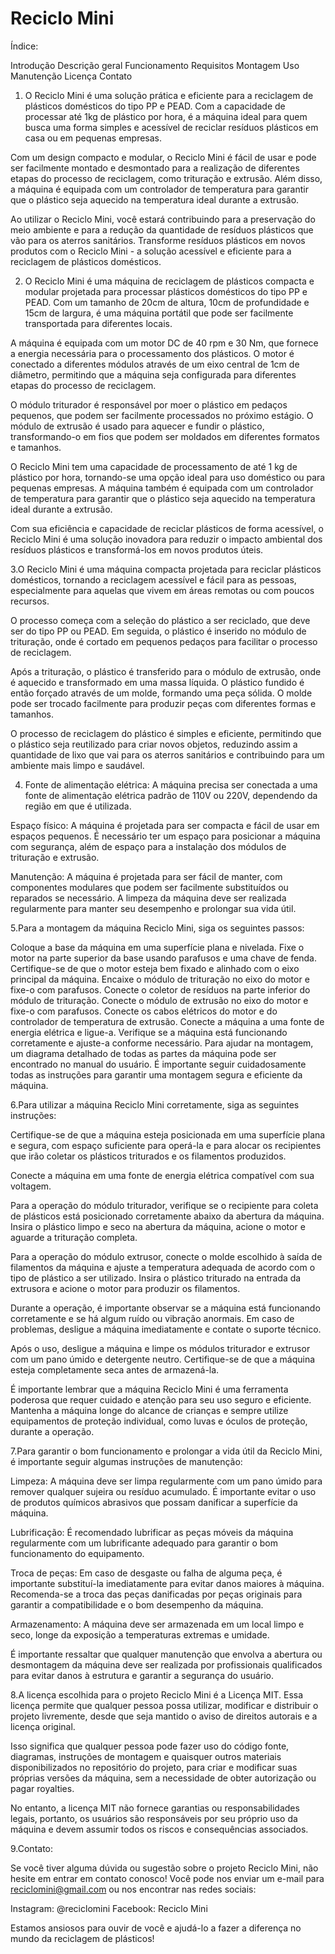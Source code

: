 # Reciclo Mini

Índice:

Introdução
Descrição geral
Funcionamento
Requisitos
Montagem
Uso
Manutenção
Licença
Contato






1. O Reciclo Mini é uma solução prática e eficiente para a reciclagem de plásticos domésticos do tipo PP e PEAD. Com a capacidade de processar até 1kg de plástico por hora, é a máquina ideal para quem busca uma forma simples e acessível de reciclar resíduos plásticos em casa ou em pequenas empresas.

Com um design compacto e modular, o Reciclo Mini é fácil de usar e pode ser facilmente montado e desmontado para a realização de diferentes etapas do processo de reciclagem, como trituração e extrusão. Além disso, a máquina é equipada com um controlador de temperatura para garantir que o plástico seja aquecido na temperatura ideal durante a extrusão.

Ao utilizar o Reciclo Mini, você estará contribuindo para a preservação do meio ambiente e para a redução da quantidade de resíduos plásticos que vão para os aterros sanitários. Transforme resíduos plásticos em novos produtos com o Reciclo Mini - a solução acessível e eficiente para a reciclagem de plásticos domésticos.

2. O Reciclo Mini é uma máquina de reciclagem de plásticos compacta e modular projetada para processar plásticos domésticos do tipo PP e PEAD. Com um tamanho de 20cm de altura, 10cm de profundidade e 15cm de largura, é uma máquina portátil que pode ser facilmente transportada para diferentes locais.

A máquina é equipada com um motor DC de 40 rpm e 30 Nm, que fornece a energia necessária para o processamento dos plásticos. O motor é conectado a diferentes módulos através de um eixo central de 1cm de diâmetro, permitindo que a máquina seja configurada para diferentes etapas do processo de reciclagem.

O módulo triturador é responsável por moer o plástico em pedaços pequenos, que podem ser facilmente processados no próximo estágio. O módulo de extrusão é usado para aquecer e fundir o plástico, transformando-o em fios que podem ser moldados em diferentes formatos e tamanhos.

O Reciclo Mini tem uma capacidade de processamento de até 1 kg de plástico por hora, tornando-se uma opção ideal para uso doméstico ou para pequenas empresas. A máquina também é equipada com um controlador de temperatura para garantir que o plástico seja aquecido na temperatura ideal durante a extrusão.

Com sua eficiência e capacidade de reciclar plásticos de forma acessível, o Reciclo Mini é uma solução inovadora para reduzir o impacto ambiental dos resíduos plásticos e transformá-los em novos produtos úteis.

3.O Reciclo Mini é uma máquina compacta projetada para reciclar plásticos domésticos, tornando a reciclagem acessível e fácil para as pessoas, especialmente para aquelas que vivem em áreas remotas ou com poucos recursos.

O processo começa com a seleção do plástico a ser reciclado, que deve ser do tipo PP ou PEAD. Em seguida, o plástico é inserido no módulo de trituração, onde é cortado em pequenos pedaços para facilitar o processo de reciclagem.

Após a trituração, o plástico é transferido para o módulo de extrusão, onde é aquecido e transformado em uma massa líquida. O plástico fundido é então forçado através de um molde, formando uma peça sólida. O molde pode ser trocado facilmente para produzir peças com diferentes formas e tamanhos.

O processo de reciclagem do plástico é simples e eficiente, permitindo que o plástico seja reutilizado para criar novos objetos, reduzindo assim a quantidade de lixo que vai para os aterros sanitários e contribuindo para um ambiente mais limpo e saudável.

4. Fonte de alimentação elétrica: A máquina precisa ser conectada a uma fonte de alimentação elétrica padrão de 110V ou 220V, dependendo da região em que é utilizada.

Espaço físico: A máquina é projetada para ser compacta e fácil de usar em espaços pequenos. É necessário ter um espaço para posicionar a máquina com segurança, além de espaço para a instalação dos módulos de trituração e extrusão.

Manutenção: A máquina é projetada para ser fácil de manter, com componentes modulares que podem ser facilmente substituídos ou reparados se necessário. A limpeza da máquina deve ser realizada regularmente para manter seu desempenho e prolongar sua vida útil.

5.Para a montagem da máquina Reciclo Mini, siga os seguintes passos:

Coloque a base da máquina em uma superfície plana e nivelada.
Fixe o motor na parte superior da base usando parafusos e uma chave de fenda. Certifique-se de que o motor esteja bem fixado e alinhado com o eixo principal da máquina.
Encaixe o módulo de trituração no eixo do motor e fixe-o com parafusos.
Conecte o coletor de resíduos na parte inferior do módulo de trituração.
Conecte o módulo de extrusão no eixo do motor e fixe-o com parafusos.
Conecte os cabos elétricos do motor e do controlador de temperatura de extrusão.
Conecte a máquina a uma fonte de energia elétrica e ligue-a.
Verifique se a máquina está funcionando corretamente e ajuste-a conforme necessário.
Para ajudar na montagem, um diagrama detalhado de todas as partes da máquina pode ser encontrado no manual do usuário. É importante seguir cuidadosamente todas as instruções para garantir uma montagem segura e eficiente da máquina.

6.Para utilizar a máquina Reciclo Mini corretamente, siga as seguintes instruções:

Certifique-se de que a máquina esteja posicionada em uma superfície plana e segura, com espaço suficiente para operá-la e para alocar os recipientes que irão coletar os plásticos triturados e os filamentos produzidos.

Conecte a máquina em uma fonte de energia elétrica compatível com sua voltagem.

Para a operação do módulo triturador, verifique se o recipiente para coleta de plásticos está posicionado corretamente abaixo da abertura da máquina. Insira o plástico limpo e seco na abertura da máquina, acione o motor e aguarde a trituração completa.

Para a operação do módulo extrusor, conecte o molde escolhido à saída de filamentos da máquina e ajuste a temperatura adequada de acordo com o tipo de plástico a ser utilizado. Insira o plástico triturado na entrada da extrusora e acione o motor para produzir os filamentos.

Durante a operação, é importante observar se a máquina está funcionando corretamente e se há algum ruído ou vibração anormais. Em caso de problemas, desligue a máquina imediatamente e contate o suporte técnico.

Após o uso, desligue a máquina e limpe os módulos triturador e extrusor com um pano úmido e detergente neutro. Certifique-se de que a máquina esteja completamente seca antes de armazená-la.

É importante lembrar que a máquina Reciclo Mini é uma ferramenta poderosa que requer cuidado e atenção para seu uso seguro e eficiente. Mantenha a máquina longe do alcance de crianças e sempre utilize equipamentos de proteção individual, como luvas e óculos de proteção, durante a operação.

7.Para garantir o bom funcionamento e prolongar a vida útil da Reciclo Mini, é importante seguir algumas instruções de manutenção:

Limpeza: A máquina deve ser limpa regularmente com um pano úmido para remover qualquer sujeira ou resíduo acumulado. É importante evitar o uso de produtos químicos abrasivos que possam danificar a superfície da máquina.

Lubrificação: É recomendado lubrificar as peças móveis da máquina regularmente com um lubrificante adequado para garantir o bom funcionamento do equipamento.

Troca de peças: Em caso de desgaste ou falha de alguma peça, é importante substituí-la imediatamente para evitar danos maiores à máquina. Recomenda-se a troca das peças danificadas por peças originais para garantir a compatibilidade e o bom desempenho da máquina.

Armazenamento: A máquina deve ser armazenada em um local limpo e seco, longe da exposição a temperaturas extremas e umidade.

É importante ressaltar que qualquer manutenção que envolva a abertura ou desmontagem da máquina deve ser realizada por profissionais qualificados para evitar danos à estrutura e garantir a segurança do usuário.

8.A licença escolhida para o projeto Reciclo Mini é a Licença MIT. Essa licença permite que qualquer pessoa possa utilizar, modificar e distribuir o projeto livremente, desde que seja mantido o aviso de direitos autorais e a licença original.

Isso significa que qualquer pessoa pode fazer uso do código fonte, diagramas, instruções de montagem e quaisquer outros materiais disponibilizados no repositório do projeto, para criar e modificar suas próprias versões da máquina, sem a necessidade de obter autorização ou pagar royalties.

No entanto, a licença MIT não fornece garantias ou responsabilidades legais, portanto, os usuários são responsáveis por seu próprio uso da máquina e devem assumir todos os riscos e consequências associados.

9.Contato:

Se você tiver alguma dúvida ou sugestão sobre o projeto Reciclo Mini, não hesite em entrar em contato conosco! Você pode nos enviar um e-mail para reciclomini@gmail.com ou nos encontrar nas redes sociais:

Instagram: @reciclomini
Facebook: Reciclo Mini

Estamos ansiosos para ouvir de você e ajudá-lo a fazer a diferença no mundo da reciclagem de plásticos!
